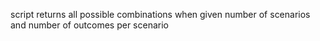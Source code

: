 script returns all possible combinations when given number of scenarios and number of outcomes per scenario
